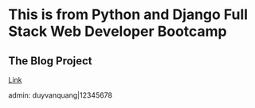 # This is from Python and Django Full Stack Web Developer Bootcamp

## The Blog Project

[Link](https://www.youtube.com/playlist?list=PLfSqOOB2nas-v30JUF2mrZZeUph93XuHt)

admin: duyvanquang|12345678